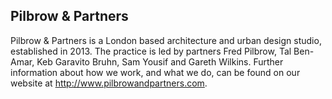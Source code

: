 ## Pilbrow & Partners

Pilbrow & Partners is a London based architecture and urban design studio, established in 2013. The practice is led by partners Fred Pilbrow, Tal Ben-Amar, Keb Garavito Bruhn, Sam Yousif and Gareth Wilkins. Further information about how we work, and what we do, can be found on our website at http://www.pilbrowandpartners.com.

<!--
🙋‍♀️ A short introduction - what is your organization all about?
🌈 Contribution guidelines - how can the community get involved?
👩‍💻 Useful resources - where can the community find your docs? Is there anything else the community should know?
🍿 Fun facts - what does your team eat for breakfast?
🧙 Remember, you can do mighty things with the power of [Markdown](https://guides.github.com/features/mastering-markdown/)
-->
